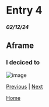 # Entry 4
##### 02/12/24
## Aframe
### I deciced to 
![image](https://github.com/richardp6889/sep10-freedom-project/assets/146861658/89ed25db-1510-4147-b04e-389b511dc4b8)

[Previous](entry03.md) | [Next](entry05.md)

[Home](../README.md)
